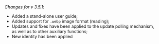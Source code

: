 _Changes for v 3.5.1_:
- Added a stand-alone user guide;
- Added support for `.webp` image format (reading);
- Updates and fixes have been applied to the update polling mechanism, as well as to other auxiliary functions;
- New identity has been applied

